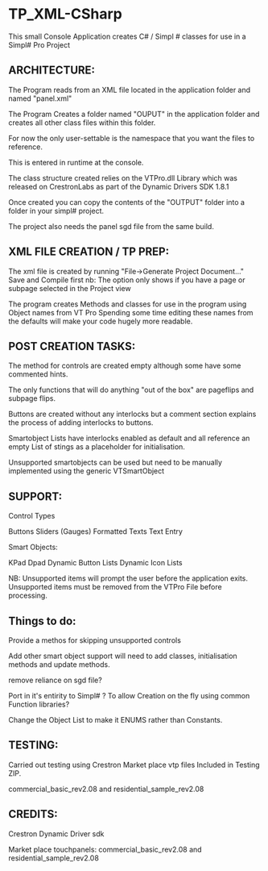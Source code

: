 # TP_XML-CSharp


This small Console Application creates C# / Simpl # classes for use in a Simpl# Pro Project



ARCHITECTURE:
-----------

The Program reads from an XML file located in the application folder and named "panel.xml"

The Program Creates a folder named "OUPUT" in the application folder and creates all other 
class files within this folder.

For now the only user-settable is the namespace that you want the files to reference.

This is entered in runtime at the console.

The class structure created relies on the VTPro.dll Library which was released on CrestronLabs 
as part of the Dynamic Drivers SDK 1.8.1

Once created you can copy the contents of the "OUTPUT" folder into a folder in your simpl# 
project. 

The project also needs the panel sgd file from the same build.

XML FILE CREATION / TP PREP:
-----------

The xml file is created by running "File->Generate Project Document..." Save and Compile first 
	nb: The option only shows if you have a page or subpage selected in the Project view

The program creates Methods and classes for use in the program using Object names from VT Pro
Spending some time editing these names from the defaults will make your code hugely more readable. 

POST CREATION TASKS:
-----------
The method for controls are created empty although some have some commented hints.  

The only functions that will do anything "out of the box" are pageflips and subpage flips.

Buttons are created without any interlocks but a comment section explains the process of adding interlocks to buttons.

Smartobject Lists have interlocks enabled as default and all reference an empty List of stings as a placeholder for initialisation.

Unsupported smartobjects can be used but need to be manually implemented using the generic VTSmartObject 

SUPPORT: 
-----------
Control Types

Buttons
Sliders (Gauges)
Formatted Texts
Text Entry

Smart Objects:

KPad
Dpad
Dynamic Button Lists
Dynamic Icon Lists

NB: Unsupported items will prompt the user before the application exits. Unsupported items must be removed from the VTPro File before processing.

Things to do:
-----------

Provide a methos for skipping unsupported controls

Add other smart object support will need to add classes, initialisation methods and update methods.

remove reliance on sgd file?

Port in it's entirity to Simpl# ? To allow Creation on the fly using common Function libraries?

Change the Object List to make it ENUMS rather than Constants.


TESTING:
-----------
Carried out testing using Crestron Market place vtp files Included in Testing ZIP.

commercial_basic_rev2.08  and residential_sample_rev2.08



CREDITS:
-----------
Crestron Dynamic Driver sdk

Market place touchpanels:
commercial_basic_rev2.08  and residential_sample_rev2.08
